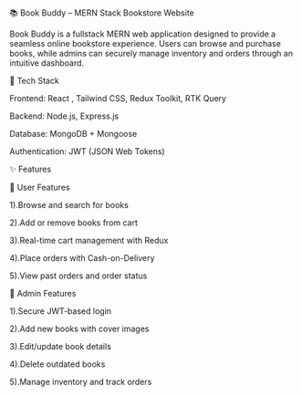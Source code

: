 📚 Book Buddy – MERN Stack Bookstore Website

Book Buddy is a fullstack MERN web application designed to provide a seamless online bookstore experience. Users can browse and purchase books, while admins can securely manage inventory and orders through an intuitive dashboard.

🚀 Tech Stack

Frontend: React , Tailwind CSS, Redux Toolkit, RTK Query

Backend: Node.js, Express.js

Database: MongoDB + Mongoose

Authentication: JWT (JSON Web Tokens)

✨ Features

👥 User Features

1).Browse and search for books

2).Add or remove books from cart

3).Real-time cart management with Redux

4).Place orders with Cash-on-Delivery

5).View past orders and order status

🔐 Admin Features

1).Secure JWT-based login

2).Add new books with cover images

3).Edit/update book details

4).Delete outdated books

5).Manage inventory and track orders
